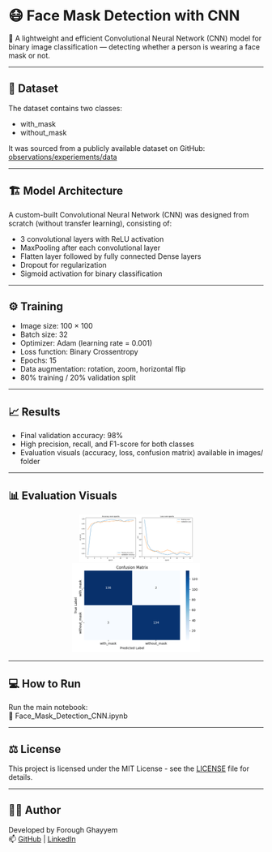 # 😷 Face Mask Detection with CNN

🎯 A lightweight and efficient Convolutional Neural Network (CNN) model for binary image classification — detecting whether a person is wearing a face mask or not.

---

## 📁 Dataset  
The dataset contains two classes:  
- with_mask  
- without_mask  

It was sourced from a publicly available dataset on GitHub:  
[observations/experiements/data](https://github.com/prajnasb/observations)

---

## 🏗 Model Architecture  
A custom-built Convolutional Neural Network (CNN) was designed from scratch (without transfer learning), consisting of:  
- 3 convolutional layers with ReLU activation  
- MaxPooling after each convolutional layer  
- Flatten layer followed by fully connected Dense layers  
- Dropout for regularization  
- Sigmoid activation for binary classification  

---

## ⚙️ Training  
- Image size: 100 × 100  
- Batch size: 32  
- Optimizer: Adam (learning rate = 0.001)  
- Loss function: Binary Crossentropy  
- Epochs: 15  
- Data augmentation: rotation, zoom, horizontal flip  
- 80% training / 20% validation split  

---

## 📈 Results  
- Final validation accuracy: 98%  
- High precision, recall, and F1-score for both classes  
- Evaluation visuals (accuracy, loss, confusion matrix) available in images/ folder

---

## 📊 Evaluation Visuals
<p align="center">
  <img src="images/accuracy_vs_loss.png" width="45%">
  <br>
  <img src="images/confusion_matrix.png" width="50%">
</p>

---

## 💻 How to Run  
Run the main notebook:  
📄 Face_Mask_Detection_CNN.ipynb

---

## ⚖️ License
This project is licensed under the MIT License - see the [LICENSE](Face_Mask_Detection_CNN/LICENSE) file for details.

---

## 👩‍💻 Author  
Developed by Forough Ghayyem  
📫 [GitHub](https://github.com/foroughm423) | [LinkedIn](https://www.linkedin.com/in/forough-ghayyem/)
